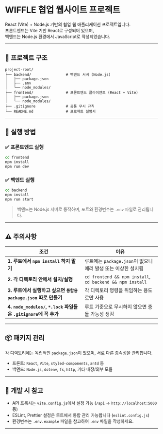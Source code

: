 # WIFFLE 협업 웹사이트 프로젝트

React (Vite) + Node.js 기반의 협업 웹 애플리케이션 프로젝트입니다.  
프론트엔드는 Vite 기반 React로 구성되어 있으며,  
백엔드는 Node.js 환경에서 JavaScript로 작성되었습니다.

---

## 📁 프로젝트 구조

```
project-root/
├── backend/                # 백엔드 서버 (Node.js)
│   ├── package.json
│   ├── .env
│   └── node_modules/
├── frontend/               # 프론트엔드 클라이언트 (React + Vite)
│   ├── package.json
│   └── node_modules/
├── .gitignore              # 공통 무시 규칙
└── README.md               # 프로젝트 설명서
```

---

## 🚀 실행 방법

### ✅ 프론트엔드 실행
```bash
cd frontend
npm install
npm run dev
```

### ✅ 백엔드 실행
```bash
cd backend
npm install
npm run start
```

> 백엔드는 Node.js 서버로 동작하며, 포트와 환경변수는 `.env` 파일로 관리됩니다.

---

## ⚠️ 주의사항

| 조건                                                                 | 이유                                                             |
| -------------------------------------------------------------------  | --------------------------------------------------------------- |
| **1. 루트에서 `npm install` 하지 말기**                               | 루트에는 `package.json`이 없으니 에러 발생 또는 이상한 설치됨      |
| **2. 각 디렉토리 안에서 설치/실행**                                   | `cd frontend && npm install`, `cd backend && npm install`       |
| **3. 루트에서 실행하고 싶으면 `통합용 package.json` 따로 만들기**      | 각 디렉토리 명령을 위임하는 용도로만 사용                          |
| **4. `node_modules/`, `*.lock` 파일들은 `.gitignore`에 꼭 추가**      | 루트 기준으로 무시하지 않으면 충돌 가능성 생김                      |

---

## 📦 패키지 관리

각 디렉토리에는 독립적인 `package.json`이 있으며, 서로 다른 종속성을 관리합니다.

- 프론트: `React`, `Vite`, `styled-components`, `antd` 등
- 백엔드: `Node.js`, `dotenv`, `fs`, `http`, 기타 내장/외부 모듈

---

## 🧪 개발 시 참고

- API 프록시는 `vite.config.js`에서 설정 가능 (`/api` → `http://localhost:5000` 등)
- ESLint, Prettier 설정은 루트에서 통합 관리 가능합니다 (`eslint.config.js`)
- 환경변수는 `.env.example` 파일을 참고하여 `.env` 파일을 작성하세요.

---